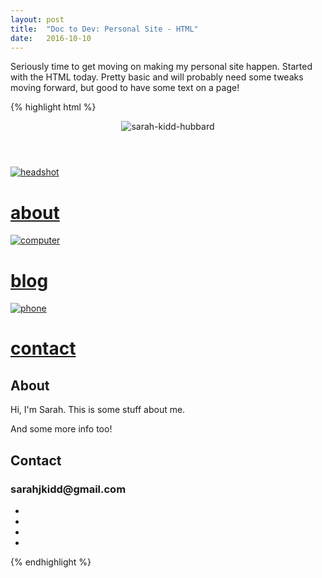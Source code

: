 ```yaml
---
layout: post
title:  "Doc to Dev: Personal Site - HTML"
date:   2016-10-10
---
```

Seriously time to get moving on making my personal site happen. Started with the HTML today.
Pretty basic and will probably need some tweaks moving forward, but good to have some text on a page!

{% highlight html %}
<!--Header-->
  <header id="header">
    <img src="img/script-logo-3.png" class="logo" alt="sarah-kidd-hubbard"/>
  </header>
<!--Main Content-->
  <div class="main">
    <div class="top">
      <div class="about">
        <a href="#about-text"><img src="img/headshot-square.jpg" class="about-img" alt="headshot"/>
        <h1>about</h1></a>
      </div>
      <div class="blog">
        <a href="#blog-text"><img src="img/desk-square.jpg" class="blog-img" alt="computer"/>
        <h1>blog</h1></a>
      </div>
    </div>
    <div class="bottom">
      <a href="#contact-text">
      <img src="img/contact-square.jpg" class="contact-square-img" alt="phone"/>
      <h1>contact</h1>
      </a>
    </div>
    <div class="written-content">
      <section id="about">
        <h2>About</h2>
        <div class="col-1">
          <p>Hi, I'm Sarah. This is some stuff about me.</p>
        </div>
        <div class="col-2">
          <p>And some more info too!</p>
        </div>
      </section>
      <section id="contact">
        <h2>Contact</h2>
        <h3>sarahjkidd@gmail.com</h3>
        <div class="social">
          <ul>
            <li><a href="https://www.linkedin.com/in/sarah-kidd-hubbard-506a0789?trk=hp-identity-name" target="blank"></a></li>
            <li><a href="https://github.com/skiddhubbard/skiddhubbard.github.io" target="blank"></a></li>
            <li><a href="https://twitter.com/skiddhubbard" target="blank"></a></li>
            <li><a href="https://www.instagram.com/skiddhubbard/" target="blank"></a></li>
          </ul>
        </div>
      </section>
    </div>
  </div>
{% endhighlight %}
